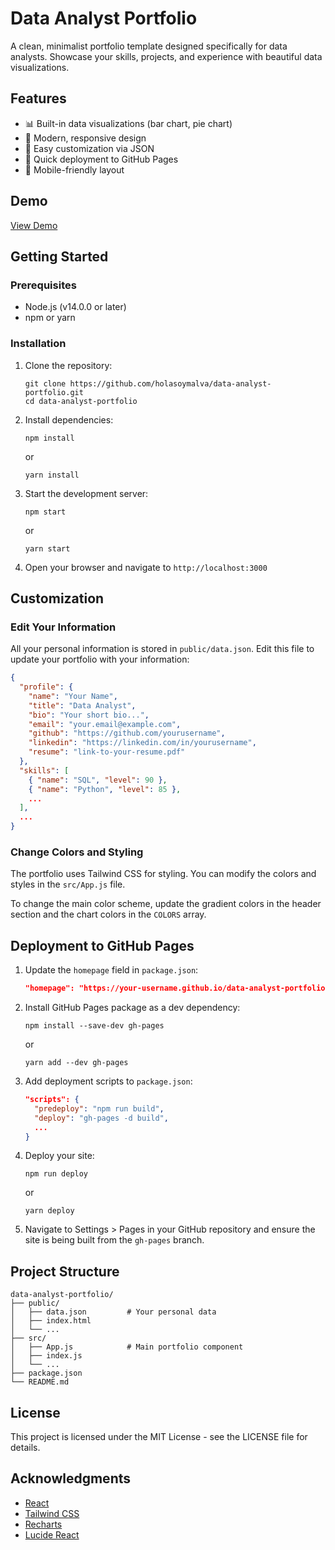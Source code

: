 # Data Analyst Portfolio

A clean, minimalist portfolio template designed specifically for data analysts. Showcase your skills, projects, and experience with beautiful data visualizations.

## Features

- 📊 Built-in data visualizations (bar chart, pie chart)
- 🎨 Modern, responsive design
- 🔧 Easy customization via JSON
- 🚀 Quick deployment to GitHub Pages
- 📱 Mobile-friendly layout

## Demo

[View Demo](https://holasoymalva.github.io/data-analyst-portfolio/)

## Getting Started

### Prerequisites

- Node.js (v14.0.0 or later)
- npm or yarn

### Installation

1. Clone the repository:
   ```
   git clone https://github.com/holasoymalva/data-analyst-portfolio.git
   cd data-analyst-portfolio
   ```

2. Install dependencies:
   ```
   npm install
   ```
   or
   ```
   yarn install
   ```

3. Start the development server:
   ```
   npm start
   ```
   or
   ```
   yarn start
   ```

4. Open your browser and navigate to `http://localhost:3000`

## Customization

### Edit Your Information

All your personal information is stored in `public/data.json`. Edit this file to update your portfolio with your information:

```json
{
  "profile": {
    "name": "Your Name",
    "title": "Data Analyst",
    "bio": "Your short bio...",
    "email": "your.email@example.com",
    "github": "https://github.com/yourusername",
    "linkedin": "https://linkedin.com/in/yourusername",
    "resume": "link-to-your-resume.pdf"
  },
  "skills": [
    { "name": "SQL", "level": 90 },
    { "name": "Python", "level": 85 },
    ...
  ],
  ...
}
```

### Change Colors and Styling

The portfolio uses Tailwind CSS for styling. You can modify the colors and styles in the `src/App.js` file.

To change the main color scheme, update the gradient colors in the header section and the chart colors in the `COLORS` array.

## Deployment to GitHub Pages

1. Update the `homepage` field in `package.json`:
   ```json
   "homepage": "https://your-username.github.io/data-analyst-portfolio"
   ```

2. Install GitHub Pages package as a dev dependency:
   ```
   npm install --save-dev gh-pages
   ```
   or
   ```
   yarn add --dev gh-pages
   ```

3. Add deployment scripts to `package.json`:
   ```json
   "scripts": {
     "predeploy": "npm run build",
     "deploy": "gh-pages -d build",
     ...
   }
   ```

4. Deploy your site:
   ```
   npm run deploy
   ```
   or
   ```
   yarn deploy
   ```

5. Navigate to Settings > Pages in your GitHub repository and ensure the site is being built from the `gh-pages` branch.

## Project Structure

```
data-analyst-portfolio/
├── public/
│   ├── data.json         # Your personal data
│   ├── index.html
│   └── ...
├── src/
│   ├── App.js            # Main portfolio component
│   ├── index.js
│   └── ...
├── package.json
└── README.md
```

## License

This project is licensed under the MIT License - see the LICENSE file for details.

## Acknowledgments

- [React](https://reactjs.org/)
- [Tailwind CSS](https://tailwindcss.com/)
- [Recharts](https://recharts.org/)
- [Lucide React](https://lucide.dev/)
